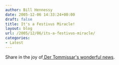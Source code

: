 ```yaml
---
author: Bill Hennessy
date: 2005-12-06 14:33:24+00:00
draft: false
title: It's a Festivus Miracle!
layout: blog
url: /2005/12/06/its-a-festivus-miracle/
categories:
- Latest
---
```


Share in the joy of[ Der Tommissar's wonderful news](https://www.donegalexpress.net/2005-12-05/by-the-way/).
